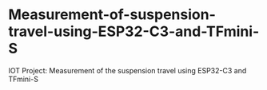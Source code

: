 # Measurement-of-suspension-travel-using-ESP32-C3-and-TFmini-S
IOT Project: Measurement of the suspension travel using ESP32-C3 and TFmini-S
